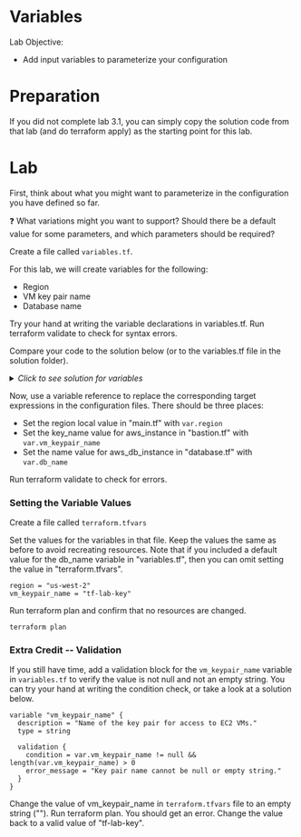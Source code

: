 # Variables

Lab Objective:
- Add input variables to parameterize your configuration

# Preparation

If you did not complete lab 3.1, you can simply copy the solution code from that lab (and do terraform apply) as the starting point for this lab.

# Lab

First, think about what you might want to parameterize in the configuration you have defined so far.

:question: What variations might you want to support?  Should there be a default value for some parameters, and which parameters should be required?

Create a file called `variables.tf`.

For this lab, we will create variables for the following:
-	Region
- VM key pair name
-	Database name

Try your hand at writing the variable declarations in variables.tf.  Run terraform validate to check for syntax errors.

Compare your code to the solution below (or to the variables.tf file in the solution folder).

<details>

 _<summary>Click to see solution for variables</summary>_

```
variable "region" {
  type = string
}

variable "vm_keypair_name" {
  description = "Name of the key pair for access to EC2 VMs"
  type = string
}

variable "db_name" {
  description = "Name of database to be created."
  type = string
  default = "appdb"
}
```
</details>

Now, use a variable reference to replace the corresponding target expressions in the configuration files.  There should be three places:

- Set the region local value in "main.tf" with `var.region`
- Set the key_name value for aws_instance in "bastion.tf" with `var.vm_keypair_name`
- Set the name value for aws_db_instance in "database.tf" with `var.db_name`

Run terraform validate to check for errors.

### Setting the Variable Values

Create a file called `terraform.tfvars`

Set the values for the variables in that file.  Keep the values the same as before to avoid recreating resources. Note that if you included a default value for the db_name variable in "variables.tf", then you can omit setting the value in "terraform.tfvars".

```
region = "us-west-2"
vm_keypair_name = "tf-lab-key"
```

Run terraform plan and confirm that no resources are changed.
```
terraform plan
```


### Extra Credit -- Validation

If you still have time, add a validation block for the `vm_keypair_name` variable in `variables.tf` to verify the value is not null and not an empty string. You can try your hand at writing the condition check, or take a look at a solution below.

```
variable "vm_keypair_name" {
  description = "Name of the key pair for access to EC2 VMs."
  type = string

  validation {
    condition = var.vm_keypair_name != null && length(var.vm_keypair_name) > 0
    error_message = "Key pair name cannot be null or empty string."
  }
}
```

Change the value of vm_keypair_name in `terraform.tfvars` file to an empty string ("").  Run terraform plan.  You should get an error.  Change the value back to a valid value of "tf-lab-key".
